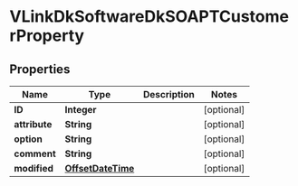 
# VLinkDkSoftwareDkSOAPTCustomerProperty

## Properties
Name | Type | Description | Notes
------------ | ------------- | ------------- | -------------
**ID** | **Integer** |  |  [optional]
**attribute** | **String** |  |  [optional]
**option** | **String** |  |  [optional]
**comment** | **String** |  |  [optional]
**modified** | [**OffsetDateTime**](OffsetDateTime.md) |  |  [optional]



